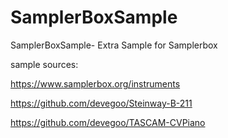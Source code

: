 # SamplerBoxSample
SamplerBoxSample- Extra Sample for Samplerbox


sample sources:

https://www.samplerbox.org/instruments

https://github.com/devegoo/Steinway-B-211

https://github.com/devegoo/TASCAM-CVPiano
